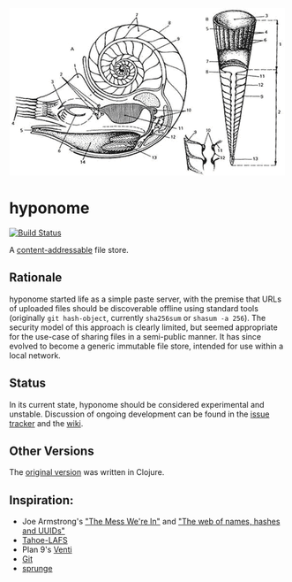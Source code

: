 ![](doc/molluscs.gif)

hyponome
========

[![Build Status](https://travis-ci.org/henrytill/hyponome.svg?branch=master)](https://travis-ci.org/henrytill/hyponome)

A [content-addressable](https://en.wikipedia.org/wiki/Content-addressable_storage) file store.

## Rationale

hyponome started life as a simple paste server, with the premise that URLs of uploaded files should be discoverable offline using standard tools (originally `git hash-object`, currently `sha256sum` or `shasum -a 256`).  The security model of this approach is clearly limited, but seemed appropriate for the use-case of sharing files in a semi-public manner.  It has since evolved to become a generic immutable file store, intended for use within a local network.

## Status

In its current state, hyponome should be considered experimental and unstable.  Discussion of ongoing development can be found in the [issue tracker](https://github.com/henrytill/hyponome-scala/issues) and the [wiki](https://github.com/henrytill/hyponome-scala/wiki).

## Other Versions

The [original version](https://bitbucket.org/henrytill/hyponome-clojure) was written in Clojure.

## Inspiration:

* Joe Armstrong's ["The Mess We're In"](https://www.youtube.com/watch?v=lKXe3HUG2l4) and ["The web of names, hashes and UUIDs"](http://joearms.github.io/2015/03/12/The_web_of_names.html)
* [Tahoe-LAFS](https://tahoe-lafs.org)
* Plan 9's [Venti](http://doc.cat-v.org/plan_9/4th_edition/papers/venti/)
* [Git](http://git-scm.com/)
* [sprunge](http://sprunge.us/)
